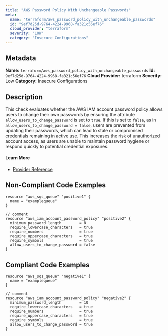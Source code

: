 ```yaml
---
title: "AWS Password Policy With Unchangeable Passwords"
meta:
  name: "terraform/aws_password_policy_with_unchangeable_passwords"
  id: "9ef7d25d-9764-4224-9968-fa321c56ef76"
  cloud_provider: "terraform"
  severity: "LOW"
  category: "Insecure Configurations"
---
```

## Metadata
**Name:** `terraform/aws_password_policy_with_unchangeable_passwords`
**Id:** `9ef7d25d-9764-4224-9968-fa321c56ef76`
**Cloud Provider:** terraform
**Severity:** Low
**Category:** Insecure Configurations
## Description
This check evaluates whether the AWS IAM account password policy allows users to change their own passwords by ensuring the attribute `allow_users_to_change_password` is set to `true`. If this is set to `false`, as in `allow_users_to_change_password = false`, users are prevented from updating their passwords, which can lead to stale or compromised credentials remaining in active use. This increases the risk of unauthorized account access, as users are unable to maintain password hygiene or respond quickly to potential credential exposures.

#### Learn More

 - [Provider Reference](https://registry.terraform.io/providers/hashicorp/aws/latest/docs/resources/iam_account_password_policy)

## Non-Compliant Code Examples
```aws
resource "aws_sqs_queue" "positive1" {
  name = "examplequeue"
}

// comment
resource "aws_iam_account_password_policy" "positive2" {
  minimum_password_length        = 8
  require_lowercase_characters   = true
  require_numbers                = true
  require_uppercase_characters   = true
  require_symbols                = true
  allow_users_to_change_password = false
}
```

## Compliant Code Examples
```aws
resource "aws_sqs_queue" "negative1" {
  name = "examplequeue"
}

// comment
resource "aws_iam_account_password_policy" "negative2" {
  minimum_password_length        = 10
  require_lowercase_characters   = true
  require_numbers                = true
  require_uppercase_characters   = true
  require_symbols                = true
  allow_users_to_change_password = true
}
```